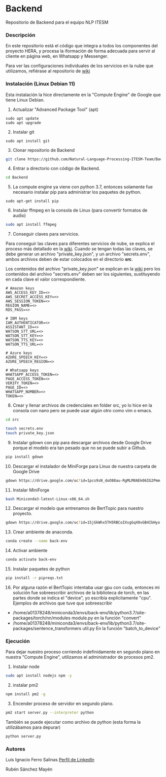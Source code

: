 # Backend
Repositorio de Backend para el equipo NLP ITESM

### Descripción
En este repositorio está el código que integra a todos los componentes del proyecto HERA, y procesa la iformación de forma adecuada para servir al cliente en página web, en Whatsapp y Messenger.

Para ver las configuraciones individuales de los servicios en la nube que utilizamos, refiérase al repositorio de [wiki](https://github.com/Natural-Language-Processing-ITESM-Team/Wiki/wiki)

### Instalación (Linux Debian 11)
Esta instalación la hice directamente en la "Compute Engine" de Google que tiene Linux Debian.

1. Actualizar "Advanced Package Tool" (apt)
```
sudo apt update
sudo apt upgrade
```

2. Instalar git
```
sudo apt install git
```

3. Clonar repositorio de Backend
```bash
git clone https://github.com/Natural-Language-Processing-ITESM-Team/Backend.git
```

4. Entrar a directorio con código de Backend.
```bash
cd Backend
```

5. La compute engine ya viene con python 3.7, entonces solamente fue necesario instalar pip para administrar los paquetes de python.
```
sudo apt-get install pip
```

6. Instalar ffmpeg en la consola de Linux (para convertir formatos de audio)
```bash
sudo apt install ffmpeg
```

7. Conseguir claves para servicios.

Para conseguir las claves para diferentes servicios de nube, se explica el proceso más detallado en la [wiki](https://github.com/Natural-Language-Processing-ITESM-Team/Wiki/wiki). 
Cuando se tengan todas las claves, se debe generar un archivo "private_key.json", y un archivo "secrets.env", ambos archivos deben de estar colocados en el directorio **src**.

Los contenidos del archivo "private_key.json" se explican en la [wiki](https://github.com/Natural-Language-Processing-ITESM-Team/Wiki/wiki) pero los contenidos del archivo "secrets.env" deben ser los siguientes, sustituyendo en cada clave el valor correspondiente.
```
# Amazon keys
AWS_ACCESS_KEY_ID=<>
AWS_SECRET_ACCESS_KEY=<>
AWS_SESSION_TOKEN=<>
REGION_NAME=<>
RDS_PASS=<>

# IBM keys
IAM_AUTHENTICATOR=<>
ASSISTANT_ID=<>
WATSON_STT_URL=<>
WATSON_STT_KEY=<>
WATSON_TTS_KEY=<>
WATSON_TTS_URL=<>

# Azure keys
AZURE_SPEECH_KEY=<>
AZURE_SPEECH_REGION=<>

# Whatsapp keys
WHATSAPP_ACCESS_TOKEN=<>
PAGE_ACCESS_TOKEN=<>
VERIFY_TOKEN=<>
PAGE_ID=<>
WHATSAPP_NUMBER=<>
TOKEN=<>
```

8. Crear y llenar archivos de credenciales en folder src, yo lo hice en la consola con nano pero se puede usar algún otro como vim o emacs.
```bash
cd src
```

```bash
touch secrets.env
touch private_key.json
```

9. Instalar gdown con pip para descargar archivos desde Google Drive porque el modelo era tan pesado que no se puede subir a Github.
```bash
pip install gdown
```

10. Descargar el instalador de MiniForge para Linux de nuestra carpeta de Google Drive
```bash
gdown https://drive.google.com/uc?id=1pcs9sN_doO88au-RgMLM0AEk06IG2Pmm
```

11. Instalar MiniForge
```bash
bash Miniconda3-latest-Linux-x86_64.sh
```

12. Descargar el modelo que entrenamos de BertTopic para nuestro proyecto.
```bash
gdown https://drive.google.com/uc?id=15jGkWhx5TH5RBCoIXsgGqX0vGB4IbHyo
```

13. Crear ambiente de anaconda.
```bash
conda create --name back-env
```

14. Activar ambiente
```bash
conda activate back-env
```

15. Instalar paquetes de python
```bash
pip install -r pipreqs.txt
```

16. Por alguna razón el BertTopic intentaba usar gpu con cuda, entonces mi solución fue sobreescribir archivos de la biblioteca de torch, en las partes donde se indica el "device", yo escribía explícitamente "cpu".
Ejemplos de archivos que tuve que sobreescribir
* /home/a01378248/miniconda3/envs/back-env/lib/python3.7/site-packages/torch/nn/modules
module.py en la función "convert"
* /home/a01378248/miniconda3/envs/back-env/lib/python3.7/site-packages/sentence_transformers
util.py
En la función "batch_to_device"

### Ejecución

Para dejar nuestro proceso corriendo indefinidamente en segundo plano en nuestra "Compute Engine", utilizamos el administrador de procesos pm2.

1. Instalar node
```bash
sudo apt install nodejs npm -y
```
2. instalar pm2
```bash
npm install pm2 -g
```
3. Encender proceso de servidor en segundo plano.
```bash
pm2 start server.py --interpreter python
```

También se puede ejecutar como archivo de python (esta forma la utilizábamos para depurar)
```bash
python server.py
```

### Autores
Luis Ignacio Ferro Salinas [Perfil de LinkedIn](https://www.linkedin.com/in/luis-ferro10192000/)

Rubén Sánchez Mayén